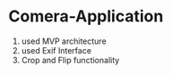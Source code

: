 # Comera-Application

1. used MVP architecture
2. used Exif Interface
3. Crop and Flip functionality